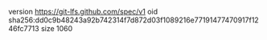 version https://git-lfs.github.com/spec/v1
oid sha256:dd0c9b48243a92b742314f7d872d03f1089216e77191477470917f1246fc7713
size 1060
